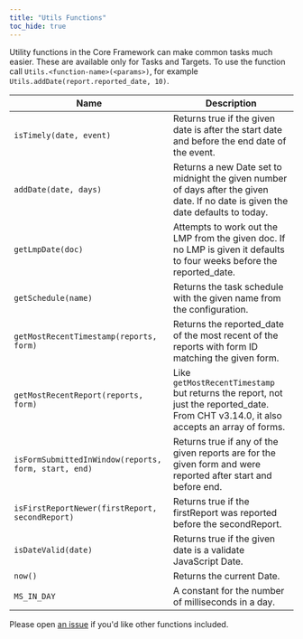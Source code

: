 ```yaml
---
title: "Utils Functions"
toc_hide: true
---
```


Utility functions in the Core Framework can make common tasks much easier. These are available only for Tasks and Targets. To use the function call `Utils.<function-name>(<params>)`, for example `Utils.addDate(report.reported_date, 10)`.

| Name | Description |
|---|---|
| `isTimely(date, event)` | Returns true if the given date is after the start date and before the end date of the event. |
| `addDate(date, days)` | Returns a new Date set to midnight the given number of days after the given date. If no date is given the date defaults to today. |
| `getLmpDate(doc)` | Attempts to work out the LMP from the given doc. If no LMP is given it defaults to four weeks before the reported_date. |
| `getSchedule(name)` | Returns the task schedule with the given name from the configuration. |
| `getMostRecentTimestamp(reports, form)` | Returns the reported_date of the most recent of the reports with form ID matching the given form. |
| `getMostRecentReport(reports, form)` | Like `getMostRecentTimestamp` but returns the report, not just the reported_date. From CHT v3.14.0, it also accepts an array of forms. |
| `isFormSubmittedInWindow(reports, form, start, end)` | Returns true if any of the given reports are for the given form and were reported after start and before end. |
| `isFirstReportNewer(firstReport, secondReport)` | Returns true if the firstReport was reported before the secondReport. |
| `isDateValid(date)` | Returns true if the given date is a validate JavaScript Date. |
| `now()` | Returns the current Date. |
| `MS_IN_DAY` | A constant for the number of milliseconds in a day. |

Please open [an issue](https://github.com/medic/cht-core/issues/new) if you'd like other functions included.
